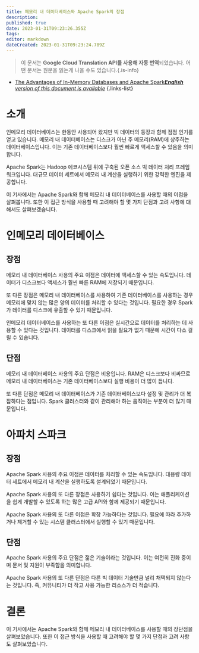 ```yaml
---
title: 메모리 내 데이터베이스와 Apache Spark의 장점
description: 
published: true
date: 2023-01-31T09:23:26.355Z
tags: 
editor: markdown
dateCreated: 2023-01-31T09:23:24.789Z
---
```


> 이 문서는 **Google Cloud Translation API를 사용해 자동 번역**되었습니다.
어떤 문서는 원문을 읽는게 나을 수도 있습니다.{.is-info}

- [The Advantages of In-Memory Databases and Apache Spark***English** version of this document is available*](/en/Knowledge-base/Common/the-advantages-of-in-memory-databases-and-apache-spark)
{.links-list}



# 소개

인메모리 데이터베이스는 한동안 사용되어 왔지만 빅 데이터의 등장과 함께 점점 인기를 얻고 있습니다. 메모리 내 데이터베이스는 디스크가 아닌 주 메모리(RAM)에 상주하는 데이터베이스입니다. 이는 기존 데이터베이스보다 훨씬 빠르게 액세스할 수 있음을 의미합니다.

 Apache Spark는 Hadoop 에코시스템 위에 구축된 오픈 소스 빅 데이터 처리 프레임워크입니다. 대규모 데이터 세트에서 메모리 내 계산을 실행하기 위한 강력한 엔진을 제공합니다.

이 기사에서는 Apache Spark와 함께 메모리 내 데이터베이스를 사용할 때의 이점을 살펴봅니다. 또한 이 접근 방식을 사용할 때 고려해야 할 몇 가지 단점과 고려 사항에 대해서도 살펴보겠습니다.

# 인메모리 데이터베이스

## 장점

메모리 내 데이터베이스 사용의 주요 이점은 데이터에 액세스할 수 있는 속도입니다. 데이터가 디스크보다 액세스가 훨씬 빠른 RAM에 저장되기 때문입니다.

또 다른 장점은 메모리 내 데이터베이스를 사용하여 기존 데이터베이스를 사용하는 경우 메모리에 맞지 않는 많은 양의 데이터를 처리할 수 있다는 것입니다. 필요한 경우 Spark가 데이터를 디스크에 유출할 수 있기 때문입니다.

인메모리 데이터베이스를 사용하는 또 다른 이점은 실시간으로 데이터를 처리하는 데 사용할 수 있다는 것입니다. 데이터를 디스크에서 읽을 필요가 없기 때문에 시간이 다소 걸릴 수 있습니다.

## 단점

메모리 내 데이터베이스 사용의 주요 단점은 비용입니다. RAM은 디스크보다 비싸므로 메모리 내 데이터베이스는 기존 데이터베이스보다 실행 비용이 더 많이 듭니다.

또 다른 단점은 메모리 내 데이터베이스가 기존 데이터베이스보다 설정 및 관리가 더 복잡하다는 점입니다. Spark 클러스터와 같이 관리해야 하는 움직이는 부분이 더 많기 때문입니다.

# 아파치 스파크

## 장점

Apache Spark 사용의 주요 이점은 데이터를 처리할 수 있는 속도입니다. 대용량 데이터 세트에서 메모리 내 계산을 실행하도록 설계되었기 때문입니다.

Apache Spark 사용의 또 다른 장점은 사용하기 쉽다는 것입니다. 이는 애플리케이션을 쉽게 개발할 수 있도록 하는 많은 고급 API와 함께 제공되기 때문입니다.

Apache Spark 사용의 또 다른 이점은 확장 가능하다는 것입니다. 필요에 따라 추가하거나 제거할 수 있는 시스템 클러스터에서 실행할 수 있기 때문입니다.

## 단점

Apache Spark 사용의 주요 단점은 젊은 기술이라는 것입니다. 이는 여전히 진화 중이며 문서 및 지원이 부족함을 의미합니다.

Apache Spark 사용의 또 다른 단점은 다른 빅 데이터 기술만큼 널리 채택되지 않는다는 것입니다. 즉, 커뮤니티가 더 작고 사용 가능한 리소스가 더 적습니다.

# 결론

이 기사에서는 Apache Spark와 함께 메모리 내 데이터베이스를 사용할 때의 장단점을 살펴보았습니다. 또한 이 접근 방식을 사용할 때 고려해야 할 몇 가지 단점과 고려 사항도 살펴보았습니다.